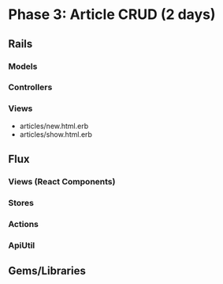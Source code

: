# Phase 3: Article CRUD (2 days)

## Rails

### Models


### Controllers

### Views
* articles/new.html.erb
* articles/show.html.erb

## Flux

### Views (React Components)

### Stores

### Actions

### ApiUtil

## Gems/Libraries
